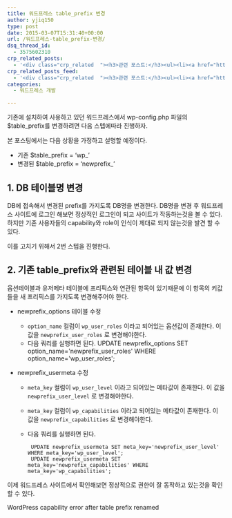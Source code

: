 ```yaml
---
title: 워드프레스 table_prefix 변경
author: yjiq150
type: post
date: 2015-03-07T15:31:40+00:00
url: /워드프레스-table_prefix-변경/
dsq_thread_id:
  - 3575602310
crp_related_posts:
  - '<div class="crp_related  "><h3>관련 포스트:</h3><ul><li><a href="https://www.letmecompile.com/mysql-innodb-lock-deadlock/"     class="post-763"><span class="crp_title">MySQL InnoDB lock & deadlock 이해하기</span></a></li><li><a href="https://www.letmecompile.com/mysql-innodb-auto-increment-%ec%84%b1%eb%8a%a5-%ec%b5%9c%ec%a0%81%ed%99%94/"     class="post-750"><span class="crp_title">MySQL - InnoDB Auto Increment 성능 최적화</span></a></li><li><a href="https://www.letmecompile.com/certificate-file-format-extensions-comparison/"     class="post-792"><span class="crp_title">인증서 파일 형식 및 확장자의 차이점 비교 설명 (Certificate file format&hellip;</span></a></li><li><a href="https://www.letmecompile.com/chrome-extension-with-react/"     class="post-776"><span class="crp_title">크롬 익스텐션 개발 + 리액트 적용하기</span></a></li><li><a href="https://www.letmecompile.com/mysql-utf8-utf8mb4-migration/"     class="post-691"><span class="crp_title">MySQL utf8에서 utf8mb4로 마이그레이션 하기</span></a></li></ul><div class="crp_clear"></div></div>'
crp_related_posts_feed:
  - '<div class="crp_related  "><h3>관련 포스트:</h3><ul><li><a href="https://www.letmecompile.com/mysql-innodb-lock-deadlock/"     class="post-763"><span class="crp_title">MySQL InnoDB lock & deadlock 이해하기</span></a></li><li><a href="https://www.letmecompile.com/mysql-innodb-auto-increment-%ec%84%b1%eb%8a%a5-%ec%b5%9c%ec%a0%81%ed%99%94/"     class="post-750"><span class="crp_title">MySQL - InnoDB Auto Increment 성능 최적화</span></a></li><li><a href="https://www.letmecompile.com/certificate-file-format-extensions-comparison/"     class="post-792"><span class="crp_title">인증서 파일 형식 및 확장자의 차이점 비교 설명 (Certificate file format&hellip;</span></a></li><li><a href="https://www.letmecompile.com/chrome-extension-with-react/"     class="post-776"><span class="crp_title">크롬 익스텐션 개발 + 리액트 적용하기</span></a></li><li><a href="https://www.letmecompile.com/mysql-utf8-utf8mb4-migration/"     class="post-691"><span class="crp_title">MySQL utf8에서 utf8mb4로 마이그레이션 하기</span></a></li></ul><div class="crp_clear"></div></div>'
categories:
  - 워드프레스 개발

---
```

기존에 설치하여 사용하고 있던 워드프레스에서 wp-config.php 파일의 $table_prefix를 변경하려면 다음 스텝에따라 진행하자.

본 포스팅에서는 다음 상황을 가정하고 설명할 예정이다.

  * 기존 $table\_prefix = &#8216;wp\_&#8217;
  * 변경된 $table\_prefix = &#8216;newprefix\_&#8217;

## 1. DB 테이블명 변경

DB에 접속해서 변경된 prefix를 가지도록 DB명을 변경한다. DB명을 변경 후 워드프레스 사이트에 로그인 해보면 정상적인 로그인이 되고 사이트가 작동하는것을 볼 수 있다.  
하지만 기존 사용자들의 capability와 role이 인식이 제대로 되지 않는것을 발견 할 수 있다.

이를 고치기 위해서 2번 스텝을 진행한다.

## 2. 기존 table_prefix와 관련된 테이블 내 값 변경

옵션테이블과 유저메타 테이블에 프리픽스와 연관된 항목이 있기때문에 이 항목의 키값들을 새 프리픽스를 가지도록 변경해주어야 한다.

  * newprefix_options 테이블 수정 
      * `option_name` 컬럼이 `wp_user_roles` 이라고 되어있는 옵션값이 존재한다. 이 값을 `newprefix_user_roles` 로 변경해야한다.
      * 다음 쿼리를 실행하면 된다. 
             UPDATE newprefix_options SET option_name='newprefix_user_roles' WHERE option_name='wp_user_roles';
            

  * newprefix_usermeta 수정 
      * `meta_key` 컬럼이 `wp_user_level` 이라고 되어있는 메타값이 존재한다. 이 값을 `newprefix_user_level` 로 변경해야한다.
      * `meta_key` 컬럼이 `wp_capabilities` 이라고 되어있는 메타값이 존재한다. 이 값을 `newprefix_capabilities` 로 변경해야한다.</p> 
      * 다음 쿼리를 실행하면 된다.
        
             UPDATE newprefix_usermeta SET meta_key='newprefix_user_level' WHERE meta_key='wp_user_level';
             UPDATE newprefix_usermeta SET meta_key='newprefix_capabilities' WHERE meta_key='wp_capabilities';
            

이제 워드프레스 사이트에서 확인해보면 정상적으로 권한이 잘 동작하고 있는것을 확인 할 수 있다.

WordPress capability error after table prefix renamed